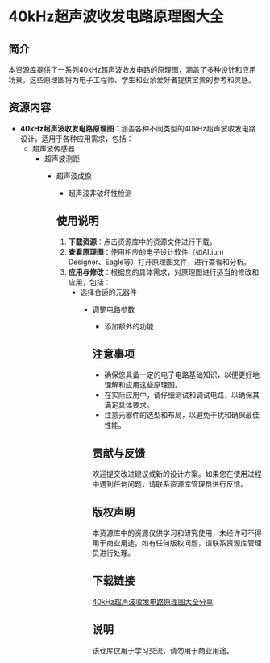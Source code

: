  # **40kHz超声波收发电路原理图大全**

 ## **简介**

 本资源库提供了一系列40kHz超声波收发电路的原理图，涵盖了多种设计和应用场景。这些原理图将为电子工程师、学生和业余爱好者提供宝贵的参考和灵感。

 ## **资源内容**

 - **40kHz超声波收发电路原理图**：涵盖各种不同类型的40kHz超声波收发电路设计，适用于各种应用需求，包括：
     - 超声波传感器
         - 超声波测距
             - 超声波成像
                 - 超声波非破坏性检测

                 ## **使用说明**

                 1. **下载资源**：点击资源库中的资源文件进行下载。
                 2. **查看原理图**：使用相应的电子设计软件（如Altium Designer、Eagle等）打开原理图文件，进行查看和分析。
                 3. **应用与修改**：根据您的具体需求，对原理图进行适当的修改和应用，包括：
                     - 选择合适的元器件
                         - 调整电路参数
                             - 添加额外的功能

                             ## **注意事项**

                             - 确保您具备一定的电子电路基础知识，以便更好地理解和应用这些原理图。
                             - 在实际应用中，请仔细测试和调试电路，以确保其满足具体要求。
                             - 注意元器件的选型和布局，以避免干扰和确保最佳性能。

                             ## **贡献与反馈**

                             欢迎提交改进建议或新的设计方案。如果您在使用过程中遇到任何问题，请联系资源库管理员进行反馈。

                             ## **版权声明**

                             本资源库中的资源仅供学习和研究使用，未经许可不得用于商业用途。如有任何版权问题，请联系资源库管理员进行处理。

                             ## 下载链接
                             [40kHz超声波收发电路原理图大全分享](https://pan.quark.cn/s/1ad226f85e2b)

                             ## 说明

                             该仓库仅用于学习交流，请勿用于商业用途。
